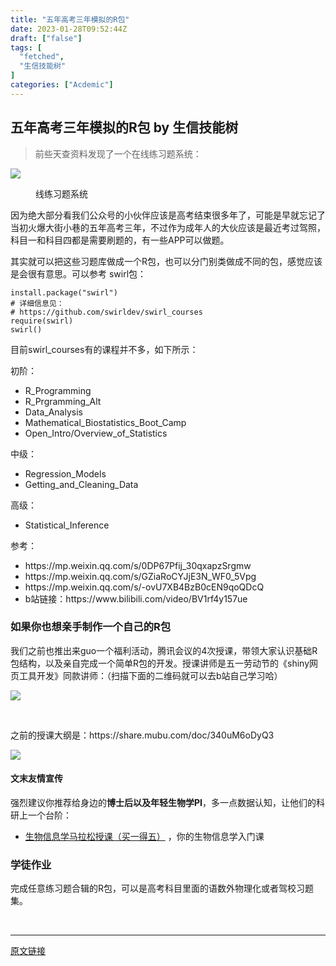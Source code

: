 ```yaml
---
title: "五年高考三年模拟的R包"
date: 2023-01-28T09:52:44Z
draft: ["false"]
tags: [
  "fetched",
  "生信技能树"
]
categories: ["Acdemic"]
---
```

五年高考三年模拟的R包 by 生信技能树
------
<div><section data-tool="mdnice编辑器" data-website="https://www.mdnice.com"><blockquote data-tool="mdnice编辑器"><p>前些天查资料发现了一个在线练习题系统：</p></blockquote><p><img data-galleryid="" data-ratio="0.4166666666666667" data-s="300,640" data-src="https://mmbiz.qpic.cn/mmbiz_png/cZNhZQ6j4wzasJP3kbbIDiaw7SaVW8k95nzS65ibMMy04EjMa0GGJ3s5AauVMsgAY5nvIqoiaicR92oNk1MibP0rJ8Q/640?wx_fmt=png" data-type="png" data-w="1272" src="https://mmbiz.qpic.cn/mmbiz_png/cZNhZQ6j4wzasJP3kbbIDiaw7SaVW8k95nzS65ibMMy04EjMa0GGJ3s5AauVMsgAY5nvIqoiaicR92oNk1MibP0rJ8Q/640?wx_fmt=png"></p><figure data-tool="mdnice编辑器"><figcaption>线练习题系统</figcaption></figure><p data-tool="mdnice编辑器">因为绝大部分看我们公众号的小伙伴应该是高考结束很多年了，可能是早就忘记了当初火爆大街小巷的五年高考三年，不过作为成年人的大伙应该是最近考过驾照，科目一和科目四都是需要刷题的，有一些APP可以做题。</p><p data-tool="mdnice编辑器">其实就可以把这些习题库做成一个R包，也可以分门别类做成不同的包，感觉应该是会很有意思。可以参考 swirl包：</p><pre data-tool="mdnice编辑器"><span></span><code>install.package(<span>"swirl"</span>)<br><span># 详细信息见：</span><br><span># https://github.com/swirldev/swirl_courses</span><br><span>require</span>(swirl)<br>swirl()<br></code></pre><p data-tool="mdnice编辑器">目前swirl_courses有的课程并不多，如下所示：</p><p data-tool="mdnice编辑器">初阶：</p><ul data-tool="mdnice编辑器"><li><section>R_Programming</section></li><li><section>R_Prgramming_Alt</section></li><li><section>Data_Analysis</section></li><li><section>Mathematical_Biostatistics_Boot_Camp</section></li><li><section>Open_Intro/Overview_of_Statistics</section></li></ul><p data-tool="mdnice编辑器">中级：</p><ul data-tool="mdnice编辑器"><li><section>Regression_Models</section></li><li><section>Getting_and_Cleaning_Data</section></li></ul><p data-tool="mdnice编辑器">高级：</p><ul data-tool="mdnice编辑器"><li><section>Statistical_Inference</section></li></ul><p data-tool="mdnice编辑器">参考：</p><ul data-tool="mdnice编辑器"><li><section>https://mp.weixin.qq.com/s/0DP67Pfij_30qxapzSrgmw</section></li><li><section>https://mp.weixin.qq.com/s/GZiaRoCYJjE3N_WF0_5Vpg</section></li><li><section>https://mp.weixin.qq.com/s/-ovU7XB4BzB0cEN9qoQDcQ</section></li><li><section>b站链接：https://www.bilibili.com/video/BV1rf4y157ue</section></li></ul></section><h3 data-tool="mdnice编辑器">如果你也想亲手制作一个自己的R包</h3><p data-tool="mdnice编辑器">我们之前也推出来guo一个福利活动，腾讯会议的4次授课，带领大家认识基础R包结构，以及亲自完成一个简单R包的开发。授课讲师是五一劳动节的《shiny网页工具开发》同款讲师：（扫描下面的二维码就可以去b站自己学习哈）</p><p><img data-galleryid="" data-ratio="1.3518518518518519" data-s="300,640" data-src="https://mmbiz.qpic.cn/mmbiz_jpg/cZNhZQ6j4wzIA4T72M7rdXlP45rh5rMVoacVoibRmsvb1bFrt02ZCnvsm0mvh4baRQDM5qEggWCBJd3Qnv8ERdg/640?wx_fmt=jpeg&amp;wxfrom=5&amp;wx_lazy=1&amp;wx_co=1" data-type="jpeg" data-w="1080" src="https://mmbiz.qpic.cn/mmbiz_jpg/cZNhZQ6j4wzIA4T72M7rdXlP45rh5rMVoacVoibRmsvb1bFrt02ZCnvsm0mvh4baRQDM5qEggWCBJd3Qnv8ERdg/640?wx_fmt=jpeg&amp;wxfrom=5&amp;wx_lazy=1&amp;wx_co=1"></p><figure data-tool="mdnice编辑器"><figcaption> </figcaption></figure><p data-tool="mdnice编辑器">之前的授课大纲是：https://share.mubu.com/doc/340uM6oDyQ3</p><p><img data-galleryid="" data-ratio="0.7223451327433629" data-s="300,640" data-src="https://mmbiz.qpic.cn/mmbiz_png/cZNhZQ6j4wzIA4T72M7rdXlP45rh5rMVAmBahj7SMkwGeKLS1u9bYuICoNYmG9TyQlBtHjicaT8SONUtOEP2Srw/640?wx_fmt=png&amp;wxfrom=5&amp;wx_lazy=1&amp;wx_co=1" data-type="png" data-w="1808" src="https://mmbiz.qpic.cn/mmbiz_png/cZNhZQ6j4wzIA4T72M7rdXlP45rh5rMVAmBahj7SMkwGeKLS1u9bYuICoNYmG9TyQlBtHjicaT8SONUtOEP2Srw/640?wx_fmt=png&amp;wxfrom=5&amp;wx_lazy=1&amp;wx_co=1"></p><h4><span>文末友情宣传</span></h4><p>强烈建议你推荐给身边的<strong>博士后以及年轻生物学PI</strong>，多一点数据认知，让他们的科研上一个台阶：</p><ul><li><section><a href="http://mp.weixin.qq.com/s?__biz=MzAxMDkxODM1Ng==&amp;mid=2247519543&amp;idx=1&amp;sn=b9290a55d50c038bcc6e97d53a88b1c5&amp;chksm=9b4bcd8cac3c449aaa16dbf518578e9c7a4e67fe4122ae7c4fb115ddb2a843a976fa3462dcea&amp;scene=21#wechat_redirect" data-linktype="2">生物信息学马拉松授课（买一得五）</a> ，你的生物信息学入门课</section></li></ul><h3><span>学徒作业</span></h3><p>完成任意练习题合辑的R包，可以是高考科目里面的语数外物理化或者驾校习题集。</p><p><br></p><p><mp-style-type data-value="3"></mp-style-type></p></div>  
<hr>
<a href="https://mp.weixin.qq.com/s/Dufmh95AF2H0lob_okpBrw",target="_blank" rel="noopener noreferrer">原文链接</a>
